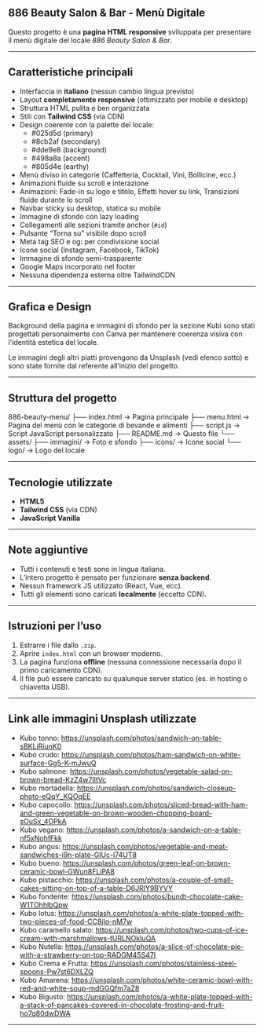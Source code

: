 
## 886 Beauty Salon & Bar - Menù Digitale

Questo progetto è una **pagina HTML responsive** sviluppata per presentare il menù digitale del locale *886 Beauty Salon & Bar*.

---

## Caratteristiche principali

- Interfaccia in **italiano** (nessun cambio lingua previsto)
- Layout **completamente responsive** (ottimizzato per mobile e desktop)
- Struttura HTML pulita e ben organizzata
- Stili con **Tailwind CSS** (via CDN)
- Design coerente con la palette del locale: 
   - #025d5d (primary)
   - #8cb2af (secondary)
   - #dde9e8 (background)
   - #498a8a (accent)
   - #805d4e (earthy)
- Menù diviso in categorie (Caffetteria, Cocktail, Vini, Bollicine, ecc.)
- Animazioni fluide su scroll e interazione 
- Animazioni: Fade-in su logo e titolo, Effetti hover su link, Transizioni fluide durante lo scroll
- Navbar sticky su desktop, statica su mobile
- Immagine di sfondo con lazy loading
- Collegamenti alle sezioni tramite anchor (`#id`)
- Pulsante “Torna su” visibile dopo scroll
- Meta tag SEO e og: per condivisione social
- Icone social (Instagram, Facebook, TikTok)
- Immagine di sfondo semi-trasparente
- Google Maps incorporato nel footer
- Nessuna dipendenza esterna oltre TailwindCDN

---

## Grafica e Design
  Background della pagina e immagini di sfondo per la sezione Kubi sono stati progettati personalmente con Canva per mantenere coerenza visiva con l'identità estetica del locale.

  Le immagini degli altri piatti provengono da Unsplash (vedi elenco sotto) e sono state fornite dal referente all’inizio del progetto.

---

## Struttura del progetto
886-beauty-menu/
├── index.html → Pagina principale
├── menu.html → Pagina del menù con le categorie di bevande e alimenti
├── script.js → Script JavaScript personalizzato
├── README.md → Questo file
└── assets/
├── immagini/ → Foto e sfondo
├── icons/ → Icone social
└── logo/ → Logo del locale

---

## Tecnologie utilizzate

- **HTML5**
- **Tailwind CSS** (via CDN)
- **JavaScript Vanilla**

---

## Note aggiuntive

- Tutti i contenuti e testi sono in lingua italiana.
- L’intero progetto è pensato per funzionare **senza backend**.
- Nessun framework JS utilizzato (React, Vue, ecc).
- Tutti gli elementi sono caricati **localmente** (eccetto CDN).

---

## Istruzioni per l’uso

1. Estrarre i file dallo `.zip`.
2. Aprire `index.html` con un browser moderno.
3. La pagina funziona **offline** (nessuna connessione necessaria dopo il primo caricamento CDN).
4. Il file può essere caricato su qualunque server statico (es. in hosting o chiavetta USB).

---

## Link alle immagini Unsplash utilizzate
- Kubo tonno: https://unsplash.com/photos/sandwich-on-table-sBKLiRiunK0
- Kubo crudo: https://unsplash.com/photos/ham-sandwich-on-white-surface-Gg5-K-mJwuQ
- Kubo salmone: https://unsplash.com/photos/vegetable-salad-on-brown-bread-KzZ4w7IltVc
- Kubo mortadella: https://unsplash.com/photos/sandwich-closeup-photo-eQqY_KQOqEE
- Kubo capocollo: https://unsplash.com/photos/sliced-bread-with-ham-and-green-vegetable-on-brown-wooden-chopping-board-sOuSx_4OPkA
- Kubo vegano: https://unsplash.com/photos/a-sandwich-on-a-table-nf5xNohfFkk
- Kubo angus: https://unsplash.com/photos/vegetable-and-meat-sandwiches-i9n-plate-GIUc-l74UT8
- Kubo bueno: https://unsplash.com/photos/green-leaf-on-brown-ceramic-bowl-GWun8FLiPA8
- Kubo pistacchio: https://unsplash.com/photos/a-couple-of-small-cakes-sitting-on-top-of-a-table-D6JRlY9BYVY
- Kubo fondente: https://unsplash.com/photos/bundt-chocolate-cake-W1TOhhlbQpw
- Kubo lotus: https://unsplash.com/photos/a-white-plate-topped-with-two-pieces-of-food-CC8jIo-nM7w
- Kubo caramello salato: https://unsplash.com/photos/two-cups-of-ice-cream-with-marshmallows-tURLNOkIuQA
- Kubo Nutella: https://unsplash.com/photos/a-slice-of-chocolate-pie-with-a-strawberry-on-top-RADGM45S47I
- Kubo Crema e Frutta: https://unsplash.com/photos/stainless-steel-spoons-Pw7st6DXLZQ
- Kubo Amarena: https://unsplash.com/photos/white-ceramic-bowl-with-red-and-white-soup-mdGGQfm7aZ8
- Kubo Bigusto: https://unsplash.com/photos/a-white-plate-topped-with-a-stack-of-pancakes-covered-in-chocolate-frosting-and-fruit-ho7q80dwDWA

---


